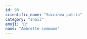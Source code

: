 ```yaml
---
id: 98
scientific_name: "Succinea putris"
category: "snail"
emoji: "🐌"
name: "Ambrette commune"
---
```

